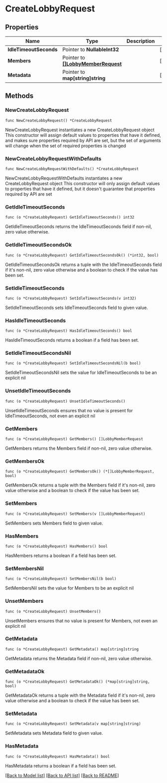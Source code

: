 # CreateLobbyRequest

## Properties

Name | Type | Description | Notes
------------ | ------------- | ------------- | -------------
**IdleTimeoutSeconds** | Pointer to **NullableInt32** |  | [optional] 
**Members** | Pointer to [**[]LobbyMemberRequest**](LobbyMemberRequest.md) |  | [optional] 
**Metadata** | Pointer to **map[string]string** |  | [optional] 

## Methods

### NewCreateLobbyRequest

`func NewCreateLobbyRequest() *CreateLobbyRequest`

NewCreateLobbyRequest instantiates a new CreateLobbyRequest object
This constructor will assign default values to properties that have it defined,
and makes sure properties required by API are set, but the set of arguments
will change when the set of required properties is changed

### NewCreateLobbyRequestWithDefaults

`func NewCreateLobbyRequestWithDefaults() *CreateLobbyRequest`

NewCreateLobbyRequestWithDefaults instantiates a new CreateLobbyRequest object
This constructor will only assign default values to properties that have it defined,
but it doesn't guarantee that properties required by API are set

### GetIdleTimeoutSeconds

`func (o *CreateLobbyRequest) GetIdleTimeoutSeconds() int32`

GetIdleTimeoutSeconds returns the IdleTimeoutSeconds field if non-nil, zero value otherwise.

### GetIdleTimeoutSecondsOk

`func (o *CreateLobbyRequest) GetIdleTimeoutSecondsOk() (*int32, bool)`

GetIdleTimeoutSecondsOk returns a tuple with the IdleTimeoutSeconds field if it's non-nil, zero value otherwise
and a boolean to check if the value has been set.

### SetIdleTimeoutSeconds

`func (o *CreateLobbyRequest) SetIdleTimeoutSeconds(v int32)`

SetIdleTimeoutSeconds sets IdleTimeoutSeconds field to given value.

### HasIdleTimeoutSeconds

`func (o *CreateLobbyRequest) HasIdleTimeoutSeconds() bool`

HasIdleTimeoutSeconds returns a boolean if a field has been set.

### SetIdleTimeoutSecondsNil

`func (o *CreateLobbyRequest) SetIdleTimeoutSecondsNil(b bool)`

 SetIdleTimeoutSecondsNil sets the value for IdleTimeoutSeconds to be an explicit nil

### UnsetIdleTimeoutSeconds
`func (o *CreateLobbyRequest) UnsetIdleTimeoutSeconds()`

UnsetIdleTimeoutSeconds ensures that no value is present for IdleTimeoutSeconds, not even an explicit nil
### GetMembers

`func (o *CreateLobbyRequest) GetMembers() []LobbyMemberRequest`

GetMembers returns the Members field if non-nil, zero value otherwise.

### GetMembersOk

`func (o *CreateLobbyRequest) GetMembersOk() (*[]LobbyMemberRequest, bool)`

GetMembersOk returns a tuple with the Members field if it's non-nil, zero value otherwise
and a boolean to check if the value has been set.

### SetMembers

`func (o *CreateLobbyRequest) SetMembers(v []LobbyMemberRequest)`

SetMembers sets Members field to given value.

### HasMembers

`func (o *CreateLobbyRequest) HasMembers() bool`

HasMembers returns a boolean if a field has been set.

### SetMembersNil

`func (o *CreateLobbyRequest) SetMembersNil(b bool)`

 SetMembersNil sets the value for Members to be an explicit nil

### UnsetMembers
`func (o *CreateLobbyRequest) UnsetMembers()`

UnsetMembers ensures that no value is present for Members, not even an explicit nil
### GetMetadata

`func (o *CreateLobbyRequest) GetMetadata() map[string]string`

GetMetadata returns the Metadata field if non-nil, zero value otherwise.

### GetMetadataOk

`func (o *CreateLobbyRequest) GetMetadataOk() (*map[string]string, bool)`

GetMetadataOk returns a tuple with the Metadata field if it's non-nil, zero value otherwise
and a boolean to check if the value has been set.

### SetMetadata

`func (o *CreateLobbyRequest) SetMetadata(v map[string]string)`

SetMetadata sets Metadata field to given value.

### HasMetadata

`func (o *CreateLobbyRequest) HasMetadata() bool`

HasMetadata returns a boolean if a field has been set.


[[Back to Model list]](../README.md#documentation-for-models) [[Back to API list]](../README.md#documentation-for-api-endpoints) [[Back to README]](../README.md)


